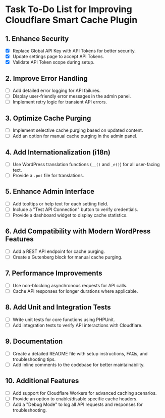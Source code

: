 # Task To-Do List for Improving Cloudflare Smart Cache Plugin

## 1. Enhance Security
- [x] Replace Global API Key with API Tokens for better security.
- [x] Update settings page to accept API Tokens.
- [x] Validate API Token scope during setup.

## 2. Improve Error Handling
- [ ] Add detailed error logging for API failures.
- [ ] Display user-friendly error messages in the admin panel.
- [ ] Implement retry logic for transient API errors.

## 3. Optimize Cache Purging
- [ ] Implement selective cache purging based on updated content.
- [ ] Add an option for manual cache purging in the admin panel.

## 4. Add Internationalization (i18n)
- [ ] Use WordPress translation functions (`__()` and `_e()`) for all user-facing text.
- [ ] Provide a `.pot` file for translations.

## 5. Enhance Admin Interface
- [ ] Add tooltips or help text for each setting field.
- [ ] Include a "Test API Connection" button to verify credentials.
- [ ] Provide a dashboard widget to display cache statistics.

## 6. Add Compatibility with Modern WordPress Features
- [ ] Add a REST API endpoint for cache purging.
- [ ] Create a Gutenberg block for manual cache purging.

## 7. Performance Improvements
- [ ] Use non-blocking asynchronous requests for API calls.
- [ ] Cache API responses for longer durations where applicable.

## 8. Add Unit and Integration Tests
- [ ] Write unit tests for core functions using PHPUnit.
- [ ] Add integration tests to verify API interactions with Cloudflare.

## 9. Documentation
- [ ] Create a detailed README file with setup instructions, FAQs, and troubleshooting tips.
- [ ] Add inline comments to the codebase for better maintainability.

## 10. Additional Features
- [ ] Add support for Cloudflare Workers for advanced caching scenarios.
- [ ] Provide an option to enable/disable specific cache headers.
- [ ] Add a "Debug Mode" to log all API requests and responses for troubleshooting.

